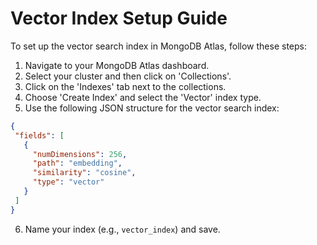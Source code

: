 # Vector Index Setup Guide

To set up the vector search index in MongoDB Atlas, follow these steps:

1. Navigate to your MongoDB Atlas dashboard.
2. Select your cluster and then click on 'Collections'.
3. Click on the 'Indexes' tab next to the collections.
4. Choose 'Create Index' and select the 'Vector' index type.
5. Use the following JSON structure for the vector search index:

```json
{
 "fields": [
   {
     "numDimensions": 256,
     "path": "embedding",
     "similarity": "cosine",
     "type": "vector"
   }
 ]
}
```

6. Name your index (e.g., `vector_index`) and save.